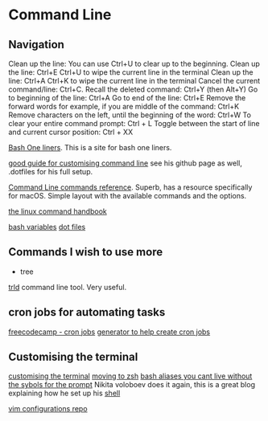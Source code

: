 # Command Line

## Navigation

Clean up the line: You can use Ctrl+U to clear up to the beginning. Clean up the line: Ctrl+E Ctrl+U to wipe the current line in the terminal Clean up the line: Ctrl+A Ctrl+K to wipe the current line in the terminal Cancel the current command/line: Ctrl+C. Recall the deleted command: Ctrl+Y (then Alt+Y) Go to beginning of the line: Ctrl+A Go to end of the line: Ctrl+E Remove the forward words for example, if you are middle of the command: Ctrl+K Remove characters on the left, until the beginning of the word: Ctrl+W To clear your entire command prompt: Ctrl + L Toggle between the start of line and current cursor position: Ctrl + XX

[Bash One liners](https://www.bashoneliners.com/oneliners/popular/). This is a site for bash one liners.

[good guide for customising command line](https://medium.com/@nikitavoloboev/pretty-and-fast-shell-97ea870f2805) see his github page as well, .dotfiles for his full setup.

[Command Line commands reference](https://ss64.com). Superb, has a resource specifically for macOS. Simple layout with the available commands and the options.

[the linux command handbook](https://flaviocopesbooks.fra1.digitaloceanspaces.com/linux-commands-handbook.pdf)

[bash variables](https://ryanstutorials.net/bash-scripting-tutorial/bash-variables.php) [dot files](https://www.google.com/search?q=dot+files+in+100+seconds\&rlz=1C5GCEM\_enGB978GB979\&oq=dot+files+in+100+seconds\&aqs=chrome..69i57.3647j0j7\&sourceid=chrome\&ie=UTF-8#kpvalbx=\_h9iUYZe5N\_uGxc8Pr4-FiAc21)

## Commands I wish to use more

* tree

[trld](https://tldr.sh) command line tool. Very useful.

## cron jobs for automating tasks

[freecodecamp - cron jobs](https://www.freecodecamp.org/news/cron-jobs-in-linux/) [generator to help create cron jobs](https://crontab-generator.org)

## Customising the terminal

[customising the terminal](https://medium.com/@charlesdobson/how-to-customize-your-macos-terminal-7cce5823006e) [moving to zsh](https://scriptingosx.com/2019/07/moving-to-zsh-06-customizing-the-zsh-prompt/) [bash aliases you cant live without](https://opensource.com/article/19/7/bash-aliases) [the sybols for the prompt](https://zsh.sourceforge.io/Doc/Release/Prompt-Expansion.html) Nikita voloboev does it again, this is a great blog explaining how he set up his [shell](https://medium.com/@nikitavoloboev/pretty-and-fast-shell-97ea870f2805)

[vim configurations repo](https://github.com/amix/vimrc)
